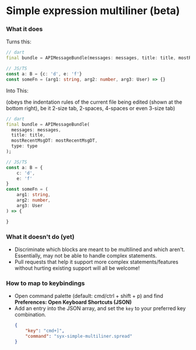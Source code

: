 # Simple expression multiliner (beta)

### What it does

Turns this:
```dart
// dart
final bundle = APIMessageBundle(messages: messages, title: title, mostRecentMsgDT: mostRecentMsgDT, type: type);
```
```ts
// JS/TS
const a: B = {c: 'd', e: 'f'}
const someFn = (arg1: string, arg2: number, arg3: User) => {}
```

Into This:

(obeys the indentation rules of the current file being edited (shown at the bottom right), be it 2-size tab, 2-spaces, 4-spaces or even 3-size tab)

```dart
// dart
final bundle = APIMessageBundle(
  messages: messages,
  title: title,
  mostRecentMsgDT: mostRecentMsgDT,
  type: type
);
```
```ts
// JS/TS
const a: B = {
    c: 'd',
    e: 'f'
}
const someFn = (
    arg1: string,
    arg2: number,
    arg3: User
) => {

}
```

### What it doesn't do (yet)

- Discriminate which blocks are meant to be multilined and which aren't. Essentially, may not be able to handle complex statements.
- Pull requests that help it support more complex statements/features without hurting existing support will all be welcome!

### How to map to keybindings

- Open command palette (default: cmd/ctrl + shift + p) and find **Preferences: Open Keyboard Shortcuts (JSON)**
- Add an entry into the JSON array, and set the `key` to your preferred key combination.
	```JSON
	{
		"key": "cmd+]",
		"command": "syx-simple-multiliner.spread"
	}
	```

